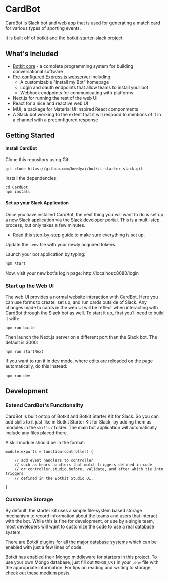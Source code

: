 # CardBot

CardBot is Slack bot and web app that is used for generating a match card for various types of sporting events.

It is built off of [botkit](https://github.com/howdyai/botkit) and the [botkit-starter-slack](https://github.com/howdyai/botkit-starter-slack) project.

## What's Included

- [Botkit core](https://botkit.ai/docs/core.html) - a complete programming system for building conversational software
- [Pre-configured Express.js webserver](https://expressjs.com/) including:
  - A customizable "Install my Bot" homepage
  - Login and oauth endpoints that allow teams to install your bot
  - Webhook endpoints for communicating with platforms
- Next.js for running the rest of the web UI
- React for a nice and reactive web UI
- MUI, a package for Material UI inspired React componments
- A Slack bot working to the extent that it will respond to mentions of it in a channel with a preconfigured response

## Getting Started

#### Install CardBot

Clone this repository using Git:

`git clone https://github.com/howdyai/botkit-starter-slack.git`

Install the dependencies:

```
cd CardBot
npm install
```

#### Set up your Slack Application

Once you have installed CardBot, the next thing you will want to do is set up a new Slack application via the [Slack developer portal](https://api.slack.com/). This is a multi-step process, but only takes a few minutes.

- [Read this step-by-step guide](https://botkit.ai/docs/provisioning/slack-events-api.html) to make sure everything is set up.

Update the `.env` file with your newly acquired tokens.

Launch your bot application by typing:

`npm start`

Now, visit your new bot's login page: http://localhost:8080/login

### Start up the Web UI

The web UI provides a normal website interaction with CardBot. Here you can use forms to create, set up, and run cards outside of Slack. Any changes made to cards in the web UI will be reflect when interacting with CardBot through the Slack bot as well. To start it up, first you'll need to build it with:

`npm run build`

Then launch the Next.js server on a different port than the Slack bot. The default is 3000:

`npm run startNext`

If you want to run it in dev mode, where edits are reloaded on the page automatically, do this instead:

`npm run dev`

## Development

### Extend CardBot's Functionality

CardBot is built ontop of Botkit and Botkit Starter Kit for Slack. So you can add skills to it just like in Botkit Starter Kit for Slack, by adding them as modules in the `skills/` folder. The main bot application will automatically include any files placed there.

A skill module should be in the format:

```
module.exports = function(controller) {

    // add event handlers to controller
    // such as hears handlers that match triggers defined in code
    // or controller.studio.before, validate, and after which tie into triggers
    // defined in the Botkit Studio UI.

}
```

### Customize Storage

By default, the starter kit uses a simple file-system based storage mechanism to record information about the teams and users that interact with the bot. While this is fine for development, or use by a single team, most developers will want to customize the code to use a real database system.

There are [Botkit plugins for all the major database systems](https://botkit.ai/readme-middlewares.html#storage-modules) which can be enabled with just a few lines of code.

Botkit has enabled their [Mongo middleware]() for starters in this project. To use your own Mongo database, just fill out `MONGO_URI` in your `.env` file with the appropriate information. For tips on reading and writing to storage, [check out these medium posts](https://botkit.groovehq.com/knowledge_base/categories/build-a-bot)
